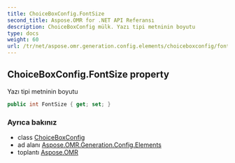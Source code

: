 ```yaml
---
title: ChoiceBoxConfig.FontSize
second_title: Aspose.OMR for .NET API Referansı
description: ChoiceBoxConfig mülk. Yazı tipi metninin boyutu
type: docs
weight: 60
url: /tr/net/aspose.omr.generation.config.elements/choiceboxconfig/fontsize/
---
```

## ChoiceBoxConfig.FontSize property

Yazı tipi metninin boyutu

```csharp
public int FontSize { get; set; }
```

### Ayrıca bakınız

* class [ChoiceBoxConfig](../)
* ad alanı [Aspose.OMR.Generation.Config.Elements](../../choiceboxconfig/)
* toplantı [Aspose.OMR](../../../)


